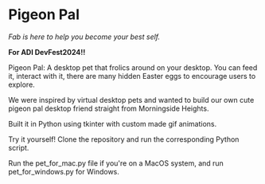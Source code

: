 # Pigeon Pal
*Fab is here to help you become your best self.*

**For ADI DevFest2024!!**

Pigeon Pal: A desktop pet that frolics around on your desktop. You can feed it, interact with it, there are many hidden Easter eggs to encourage users to explore.


We were inspired by virtual desktop pets and wanted to build our own cute pigeon pal desktop friend straight from Morningside Heights.


Built it in Python using tkinter with custom made gif animations.


Try it yourself! Clone the repository and run the corresponding Python script.


Run the pet_for_mac.py file if you're on a MacOS system, and run pet_for_windows.py for Windows.


